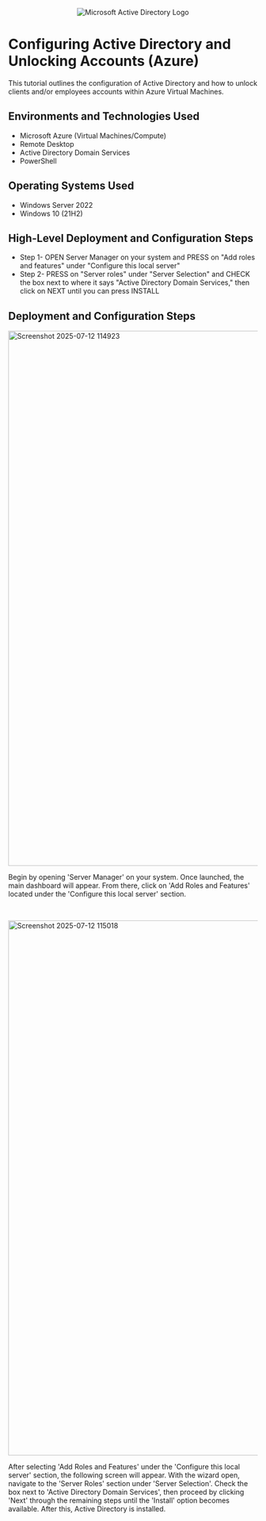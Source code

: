 <p align="center">
<img src="https://i.imgur.com/pU5A58S.png" alt="Microsoft Active Directory Logo"/>
</p>

<h1>Configuring Active Directory and Unlocking Accounts (Azure)</h1>
This tutorial outlines the configuration of Active Directory and how to unlock clients and/or employees accounts within Azure Virtual Machines.<br />


<h2>Environments and Technologies Used</h2>

- Microsoft Azure (Virtual Machines/Compute)
- Remote Desktop
- Active Directory Domain Services
- PowerShell

<h2>Operating Systems Used </h2>

- Windows Server 2022
- Windows 10 (21H2)

<h2>High-Level Deployment and Configuration Steps</h2>

- Step 1- OPEN Server Manager on your system and PRESS on "Add roles and features" under "Configure this local server"
- Step 2- PRESS on "Server roles" under "Server Selection" and CHECK the box next to where it says "Active Directory Domain Services," then click on NEXT until you can press INSTALL


<h2>Deployment and Configuration Steps</h2>

<p>
<img width="1919" height="1079" alt="Screenshot 2025-07-12 114923" src="https://github.com/user-attachments/assets/2d877d2f-a454-431a-8cf3-793d9a7b5dfe" />

<p> Begin by opening 'Server Manager' on your system. Once launched, the main dashboard will appear. From there, click on 'Add Roles and Features' located under the 'Configure this local server' section. </p>

<br />

<p>
<img width="1919" height="1079" alt="Screenshot 2025-07-12 115018" src="https://github.com/user-attachments/assets/72262c71-972d-4cc9-9d51-3eaf99f9218f" />

</p>
<p>
After selecting 'Add Roles and Features' under the 'Configure this local server' section, the following screen will appear. With the wizard open, navigate to the 'Server Roles' section under 'Server Selection'. Check the box next to 'Active Directory Domain Services', then proceed by clicking 'Next' through the remaining steps until the 'Install' option becomes available. After this, Active Directory is installed.
</p>
<br />

